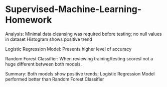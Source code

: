 # Supervised-Machine-Learning-Homework

Analysis: Minimal data cleansing was required before testing; no null values in dataset
Histogram shows positive trend

Logistic Regression Model: Presents higher level of accuracy

Random Forest Classifier: When reviewing training/testing scoresl not a huge different between both models.

Summary: Both models show positive trends; Logistic Regression Model performed better than Random Forest Classifier
